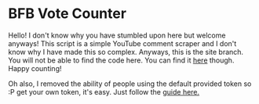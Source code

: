 # BFB Vote Counter
Hello! I don't know why you have stumbled upon here but welcome anyways!
This script is a simple YouTube comment scraper and I don't know why I have made this 
so complex. Anyways, this is the site branch. You will not be able to find the code here. 
You can find it [here](https://github.com/kcomain/bfbVoteCounter) though. Happy counting!

Oh also, I removed the ability of people using the default provided token so :P get your own 
token, it's easy. Just follow the [guide here.](https://github.com/kcomain/bfbVoteCounter/wiki/Getting-your-Google-API-token)
